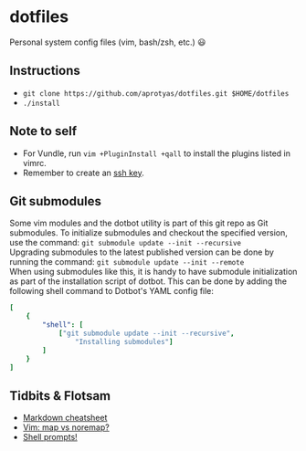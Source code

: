 # dotfiles
Personal system config files (vim, bash/zsh, etc.) :smiley:

## Instructions  
*  `git clone https://github.com/aprotyas/dotfiles.git $HOME/dotfiles`  
*  `./install`  

## Note to self
*  For Vundle, run `vim +PluginInstall +qall` to install the plugins listed in
vimrc.  
*  Remember to create an [ssh key](https://docs.gitlab.com/ee/ssh/ "SSH Key").  

## Git submodules  
Some vim modules and the dotbot utility is part of this git repo as Git
submodules. To initialize submodules and checkout the specified version, use the
command: `git submodule update --init --recursive`  
Upgrading submodules to the latest published version can be done by running the
command: `git submodule update --init --remote`  
When using submodules like this, it is handy to have submodule initialization
as part of the installation script of dotbot. This can be done by adding the
following shell command to Dotbot's YAML config file:  

```yaml
[
    {
        "shell": [
            ["git submodule update --init --recursive",
                "Installing submodules"]
        ]
    }
]
```

## Tidbits & Flotsam  
*  [Markdown cheatsheet](
        https://github.com/adam-p/markdown-here/wiki/Markdown-Cheatsheet
        "Markdown cheatsheet")  
*  [Vim: map vs noremap?](
        https://learnvimscriptthehardway.stevelosh.com/chapters/05.html
        "map vs noremap")  
*  [Shell prompts!](http://www.nparikh.org/unix/prompt.php#zsh "Customizing
        shell prompts")
